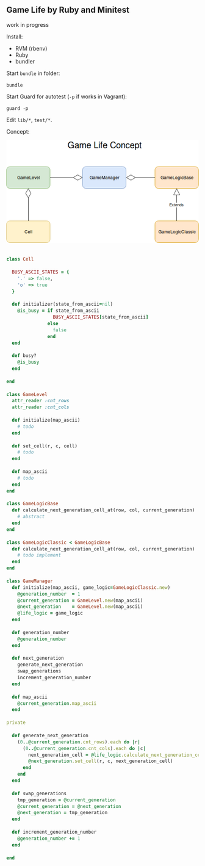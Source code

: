 Game Life by Ruby and Minitest
------------------------------

work in progress

Install:
* RVM (rbenv)
* Ruby
* bundler

Start `bundle` in folder:

```console
bundle
```

Start Guard for autotest (`-p` if works in Vagrant):

```console
guard -p
```

Edit `lib/*`, `test/*`.

Concept:

![Game Life Concept](GameLifeConcept.png)

```ruby

class Cell

  BUSY_ASCII_STATES = {
    '.' => false,
    'o' => true
  }

  def initializer(state_from_ascii=nil)
    @is_busy = if state_from_ascii
                 BUSY_ASCII_STATES[state_from_ascii]
               else
                 false
               end
  end
  
  def busy?
    @is_busy
  end
  
end

class GameLevel
  attr_reader :cnt_rows
  attr_reader :cnt_cols

  def initialize(map_ascii)
    # todo
  end

  def set_cell(r, c, cell)
    # todo
  end

  def map_ascii
    # todo
  end
end

class GameLogicBase
  def calculate_next_generation_cell_at(row, col, current_generation)
    # abstract
  end
end

class GameLogicClassic < GameLogicBase
  def calculate_next_generation_cell_at(row, col, current_generation)
    # todo implement
  end
end

class GameManager
  def initialize(map_ascii, game_logic=GameLogicClassic.new)
    @generation_number  = 1
    @current_generation = GameLevel.new(map_ascii)
    @next_generation    = GameLevel.new(map_ascii)
    @life_logic = game_logic
  end

  def generation_number
    @generation_number
  end

  def next_generation
    generate_next_generation
    swap_generations
    increment_generation_number
  end

  def map_ascii
    @current_generation.map_ascii
  end

private
  
  def generate_next_generation
    (0..@current_generation.cnt_rows).each do |r|
      (0..@current_generation.cnt_cols).each do |c|
        next_generation_cell = @life_logic.calculate_next_generation_cell_at(r, c, @current_generation)
        @next_generation.set_cell(r, c, next_generation_cell)
      end
    end
  end

  def swap_generations
    tmp_generation = @current_generation
    @current_generation = @next_generation
    @next_generation = tmp_generation
  end

  def increment_generation_number
    @generation_number += 1
  end

end


```
